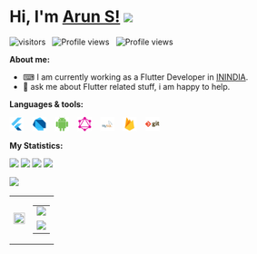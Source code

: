# Hi, I'm [Arun S!](https://github.com/arunsacharyadev) <img src="https://media.giphy.com/media/hvRJCLFzcasrR4ia7z/giphy.gif" width="25px">

<p>
<img src="https://visitor-badge.glitch.me/badge?page_id=arunsacharyadev" alt="visitors" />
&nbsp;
<img src="https://komarev.com/ghpvc/?username=arunsacharyadev" alt="Profile views" />
&nbsp;
<img src="https://img.shields.io/github/followers/arunsacharyadev?label=Follow&style=social" alt="Profile views" />
</p>

  <!-- <img align="right" alt="GIF" src="https://github.com/arunsacharyadev/arun_s/blob/main/code.gif?raw=true" width="300" height="250" /> -->
  
**About me:**

- ⌨ I am currently working as a Flutter Developer in [ININDIA](https://inindiatech.com).
- 💬 ask me about Flutter related stuff, i am happy to help.

**Languages & tools:**

<p>
<code><img height="25" src="https://raw.githubusercontent.com/github/explore/80688e429a7d4ef2fca1e82350fe8e3517d3494d/topics/flutter/flutter.png"></code>
&ensp;
<code><img height="25" src="https://raw.githubusercontent.com/github/explore/80688e429a7d4ef2fca1e82350fe8e3517d3494d/topics/dart/dart.png"></code>
&ensp;
<code><img height="25" src="https://raw.githubusercontent.com/github/explore/80688e429a7d4ef2fca1e82350fe8e3517d3494d/topics/android/android.png"></code>
&ensp;
<code><img height="25" src="https://raw.githubusercontent.com/github/explore/5c058a388828bb5fde0bcafd4bc867b5bb3f26f3/topics/graphql/graphql.png"></code>
&ensp;
<code><img height="25" src="https://raw.githubusercontent.com/github/explore/80688e429a7d4ef2fca1e82350fe8e3517d3494d/topics/mysql/mysql.png"></code>
&ensp;
<code><img height="25" src="https://raw.githubusercontent.com/github/explore/80688e429a7d4ef2fca1e82350fe8e3517d3494d/topics/firebase/firebase.png"></code>
&ensp;
<code><img height="25" src="https://raw.githubusercontent.com/github/explore/80688e429a7d4ef2fca1e82350fe8e3517d3494d/topics/git/git.png"></code>
</p>

**My Statistics:**

<p>
  <span style="width:100%;">
  <span style="width:50%;">
  <img src="https://github-readme-stats.vercel.app/api/top-langs/?username=arunsacharyadev&theme=gotham&hide_langs_below=1" width="49.5%" />
  </span>
  <span style="width:50%;">
  <img src="https://github-readme-stats.vercel.app/api?username=arunsacharyadev&theme=gotham&show_icons=true&hide_border=false" width="20.5%" />
  <img src="https://github-readme-streak-stats.herokuapp.com/?user=arunsacharyadev&theme=gotham&hide_border=false" width="20.5%" />
  </span>
  <img src = "https://activity-graph.herokuapp.com/graph?username=arunsacharyadev&custom_title=Arun S%20Trips's%20Contribution%20Graph&theme=gotham&bg_color=282828&hide_border=false&line=d1a01f&point=c58545" width="49.5%" />
  </span>
</p>

<img src="https://github-profile-trophy.vercel.app/?username=arunsacharyadev" />


<tr>
<td><table style="width:600px;">
<tr>
<td> <img src="https://github-readme-stats.vercel.app/api/top-langs/?username=arunsacharyadev&theme=gotham&hide_langs_below=1" width="100%" height="100%" /></td>
<td> 
<table>
<tr>
<td>
<img src="https://github-readme-streak-stats.herokuapp.com/?user=arunsacharyadev&theme=gotham&hide_border=false" width="50%" />

</td>
</tr>
<tr>
<td>
<img src="https://github-readme-streak-stats.herokuapp.com/?user=arunsacharyadev&theme=gotham&hide_border=false" width="50%" />

</td>
</tr>
</table>

</td>
</tr>

</table></td>
</tr>